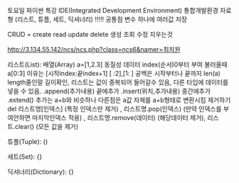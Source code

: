 토요일 파이썬 특강
IDE(Integrated Development Environment) 통합개발환경
자료형 (리스트, 튜플, 세트, 딕셔너리) !!!!! 공통점 변수 하나에 여러값 저장

CRUD = create read update delete  생성 조회 수정 지우는것 

http://3.134.55.142/ncs/ncs.php?class=ncs6&namer=최치원

리스트(List): 배열(Array) a=[1,2.3] 동질성 데이터 index(순서)0부터 부여 불러올때  a[0:3] 이유는 [시작index:끝index+1] [ :2],[1: ] 공백은 시작부터나 끝까지 len(a) length줄인말 길이확인, 리스트는 값이 중복되어 들어갈수 있음, 다른 타입에 데이터를 넣을 수 있음. .append(추가내용) 끝에추가 .insert(위치,추가내용) 중간에추가 .extend() 추가는 a+b와 비슷하나 다른점은 a값 자체를 a+b형태로 변환시킴 
제거하기 del 리스트명[인덱스] (특정 인덱스만 제거) , 리스트명.pop(인덱스)  (만약 인덱스를 부여안하면 마지막인덱스 적용) , 리스트명.remove(데이터) (해당데이터 제거), 리스트.clear() (모든 값을 제거)


튜플(Tuple): ()

세트(Set): {}

딕셔너리(Dictionary): {}

